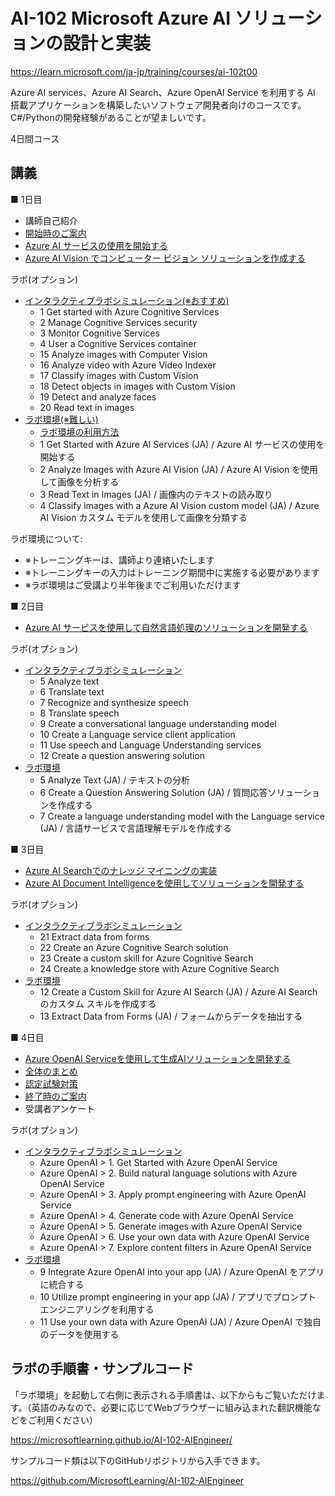 # AI-102 Microsoft Azure AI ソリューションの設計と実装

https://learn.microsoft.com/ja-jp/training/courses/ai-102t00

Azure AI services、Azure AI Search、Azure OpenAI Service を利用する AI 搭載アプリケーションを構築したいソフトウェア開発者向けのコースです。C#/Pythonの開発経験があることが望ましいです。

4日間コース

## 講義

■ 1日目

- 講師自己紹介
- [開始時のご案内](../opening.md)
- [Azure AI サービスの使用を開始する](lp01.md)
- [Azure AI Vision でコンピューター ビジョン ソリューションを作成する](../AI-3004-vision/AI-102.md)

ラボ(オプション)
- [インタラクティブラボシミュレーション(※おすすめ)](https://mslabs.cloudguides.com/guides/AI-102%20Lab%20Simulations%20-%20Designing%20and%20implementing%20a%20Microsoft%20Azure%20AI%20solution)
  - 1 Get started with Azure Cognitive Services
  - 2 Manage Cognitive Services security
  - 3 Monitor Cognitive Services
  - 4 User a Cognitive Services container
  - 15 Analyze images with Computer Vision
  - 16 Analyze video with Azure Video Indexer
  - 17 Classify images with Custom Vision
  - 18 Detect objects in images with Custom Vision
  - 19 Detect and analyze faces
  - 20 Read text in images
- [ラボ環境(※難しい)](https://esi.learnondemand.net/User/Login)
  - [ラボ環境の利用方法](../ラボ環境の利用方法.pdf)
  - 1 Get Started with Azure AI Services (JA) / Azure AI サービスの使用を開始する
  - 2 Analyze Images with Azure AI Vision (JA) / Azure AI Vision を使用して画像を分析する
  - 3 Read Text in Images (JA) / 画像内のテキストの読み取り
  - 4 Classify images with a Azure AI Vision custom model (JA) / Azure AI Vision カスタム モデルを使用して画像を分類する

ラボ環境について:
- ※トレーニングキーは、講師より連絡いたします
- ※トレーニングキーの入力はトレーニング期間中に実施する必要があります
- ※ラボ環境はご受講より半年後までご利用いただけます

■ 2日目

- [Azure AI サービスを使用して自然言語処理のソリューションを開発する](../AI-3003-nlp/AI-102.md)

ラボ(オプション)

- [インタラクティブラボシミュレーション](https://mslabs.cloudguides.com/guides/AI-102%20Lab%20Simulations%20-%20Designing%20and%20implementing%20a%20Microsoft%20Azure%20AI%20solution)
  - 5 Analyze text
  - 6 Translate text
  - 7 Recognize and synthesize speech
  - 8 Translate speech
  - 9 Create a conversational language understanding model
  - 10 Create a Language service client application
  - 11 Use speech and Language Understanding services
  - 12 Create a question answering solution
- [ラボ環境](https://esi.learnondemand.net/User/Login)
  - 5 Analyze Text (JA) / テキストの分析
  - 6 Create a Question Answering Solution (JA) / 質問応答ソリューションを作成する
  - 7 Create a language understanding model with the Language service (JA) / 言語サービスで言語理解モデルを作成する

■ 3日目

- [Azure AI Searchでのナレッジ マイニングの実装](../AI-102/lp11.md)
- [Azure AI Document Intelligenceを使用してソリューションを開発する](../AI-3002-document-intelligence/AI-102.md)

ラボ(オプション)
- [インタラクティブラボシミュレーション](https://mslabs.cloudguides.com/guides/AI-102%20Lab%20Simulations%20-%20Designing%20and%20implementing%20a%20Microsoft%20Azure%20AI%20solution)
  - 21 Extract data from forms
  - 22 Create an Azure Cognitive Search solution
  - 23 Create a custom skill for Azure Cognitive Search
  - 24 Create a knowledge store with Azure Cognitive Search
- [ラボ環境](https://esi.learnondemand.net/User/Login)
  - 12 Create a Custom Skill for Azure AI Search (JA) / Azure AI Search のカスタム スキルを作成する
  - 13 Extract Data from Forms (JA) / フォームからデータを抽出する

■ 4日目

- [Azure OpenAI Serviceを使用して生成AIソリューションを開発する](../AI-050-2024/AI-102.md)
- [全体のまとめ](matome.md)
- [認定試験対策](../AI-102/exam.md)
- [終了時のご案内](../closing-cloudslice.md)
- 受講者アンケート

ラボ(オプション)
- [インタラクティブラボシミュレーション](https://mslabs.cloudguides.com/guides/AI-102%20Lab%20Simulations%20-%20Designing%20and%20implementing%20a%20Microsoft%20Azure%20AI%20solution)
  - Azure OpenAI > 1. Get Started with Azure OpenAI Service
  - Azure OpenAI > 2. Build natural language solutions with Azure OpenAI Service
  - Azure OpenAI > 3. Apply prompt engineering with Azure OpenAI Service
  - Azure OpenAI > 4. Generate code with Azure OpenAI Service
  - Azure OpenAI > 5. Generate images with Azure OpenAI Service
  - Azure OpenAI > 6. Use your own data with Azure OpenAI Service
  - Azure OpenAI > 7. Explore content filters in Azure OpenAI Service
- [ラボ環境](https://esi.learnondemand.net/User/Login)
  - 9 Integrate Azure OpenAI into your app (JA) / Azure OpenAI をアプリに統合する
  - 10 Utilize prompt engineering in your app (JA) / アプリでプロンプト エンジニアリングを利用する
  - 11 Use your own data with Azure OpenAI (JA) / Azure OpenAI で独自のデータを使用する

## ラボの手順書・サンプルコード

「ラボ環境」を起動して右側に表示される手順書は、以下からもご覧いただけます。（英語のみなので、必要に応じてWebブラウザーに組み込まれた翻訳機能などをご利用ください）

https://microsoftlearning.github.io/AI-102-AIEngineer/

サンプルコード類は以下のGitHubリポジトリから入手できます。

https://github.com/MicrosoftLearning/AI-102-AIEngineer

